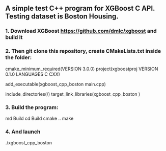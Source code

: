 ## A simple test C++ program for XGBoost C API. Testing dataset is Boston Housing.

 
### 1. Download XGBoost https://github.com/dmlc/xgboost and build it

### 2. Then git clone this repository, create CMakeLists.txt inside the folder:

  cmake_minimum_required(VERSION 3.0.0)
  project(xgboostproj VERSION 0.1.0 LANGUAGES C CXX)

  add_executable(xgboost_cpp_boston main.cpp)

  include_directories(/<your xgboost source folder>)
  target_link_libraries(xgboost_cpp_boston <your xgboost lib folder>)

### 3. Build the program:
  md Build
  cd Build
  cmake ..
  make
### 4. And launch  
  ./xgboost_cpp_boston

